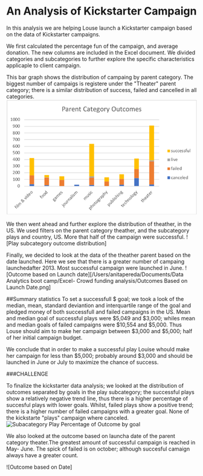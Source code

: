 # An Analysis of Kickstarter Campaign

In this analysis we are helping Louse launch a Kickstarter campaign based on the data of Kickstarter campaigns.

We first calculated the percentage fun of the campaign, and average donation. The new columns are included in the Excel document. We divided categories and subcategories to further explore the specific characteristics applicaple to client campaign. 

This bar graph shows the distribution of campaing by parent category. The biggest number of campaigs is registere under the "Theater" parent category; there is a similar distribution of success, failed and cancelled in all categories.
![Parent category outcome](https://github.com/anapereda/kickstarter-analysis/blob/master/ParentCategoriesOutcome.png)

We then went ahead and further explore the distribution of theather, in the US. We used filters on the parent category theather, and the subcategory plays and country, US. More that half of the campaign were successful. 
![Play subcategory outcome distribution]

Finally, we decided to look at the data of the theather parent based on the date launched. Here we see that there is a greater number of campaing launchedafter 2013. Most successful campaign were launched in June.
![Outcome based on Launch date][/Users/anitapereda/Documents/Data Analytics boot camp/Excel- Crowd funding analysis/Outcomes Based on Launch Date.png]

##Summary statistics
To set a successfull $ goal; we took a look of the median, mean, standard deviantion and interquartile range of the goal and pledged money of both successfull and failed campaigns in the US. Mean and median goal of successful plays were $5,049 and $3,000; whiles mean and median goals of failed campaigns were $10,554 and $5,000. Thus Louse should aim to make her campaign between $3,000 and $5,000; half of her initial campaign budget.

We conclude that in order to make a successful play Louise whould make her campaign for less than $5,000; probably around $3,000 and should be launched in June or July to maximize the chance of success.

###CHALLENGE

To finalize the kickstarter data analysis; we looked at the distribution of outcomes separated by goals in the play subcategory; the successful plays show a relatively negative trend line, thus there is a higher percentage of succesful plays with lower goals. Whilst, failed plays show a positive trend; there is a higher number of failed campaigns with a greater goal. None of the kickstarte "plays" campaign where canceled.
![Subacategory Play Percentage of Outcome by goal]()

We also looked at the outcome based on launcha date of the parent category theater.The greatest amount of successful campaign is reached in May- June. The spick of failed is on october; although succesful camaign always have a greater count. 

![Outcome based on Date]
